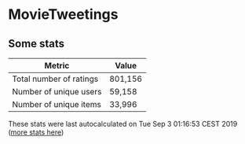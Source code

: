 # MovieTweetings
## Some stats

Metric | Value
--- | ---
Total number of ratings                 | 801,156
Number of unique users                  | 59,158
Number of unique items                  | 33,996
These stats were last autocalculated on Tue Sep 3 01:16:53 CEST 2019  ([more stats here](./stats.md))

